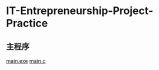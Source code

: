 # IT-Entrepreneurship-Project-Practice
## 主程序
[main.exe](https://github.com/FAMOR-FY/IT-Entrepreneurship-Project-Practice/blob/main/main.exe)
[main.c](https://github.com/FAMOR-FY/IT-Entrepreneurship-Project-Practice/blob/main/main.c)
